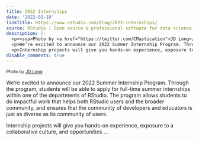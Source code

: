 ```yaml
---
title: 2022 Internships
date: '2022-02-18'
linkTitle: https://www.rstudio.com/blog/2022-internships/
source: RStudio | Open source & professional software for data science teams on RStudio
description: |-
  <p><sup>Photo by <a href="https://twitter.com/CMastication">JD Long</a></sup></p>
  <p>We’re excited to announce our 2022 Summer Internship Program. Through the program, students will be able to apply for full-time summer internships within one of the departments of RStudio. The program allows students to do impactful work that helps both RStudio users and the broader community, and ensures that the community of developers and educators is just as diverse as its community of users.</p>
  <p>Internship projects will give you hands-on experience, exposure to a collaborative culture, and opportunities ...
disable_comments: true
---
```

<p><sup>Photo by <a href="https://twitter.com/CMastication">JD Long</a></sup></p>
<p>We’re excited to announce our 2022 Summer Internship Program. Through the program, students will be able to apply for full-time summer internships within one of the departments of RStudio. The program allows students to do impactful work that helps both RStudio users and the broader community, and ensures that the community of developers and educators is just as diverse as its community of users.</p>
<p>Internship projects will give you hands-on experience, exposure to a collaborative culture, and opportunities ...